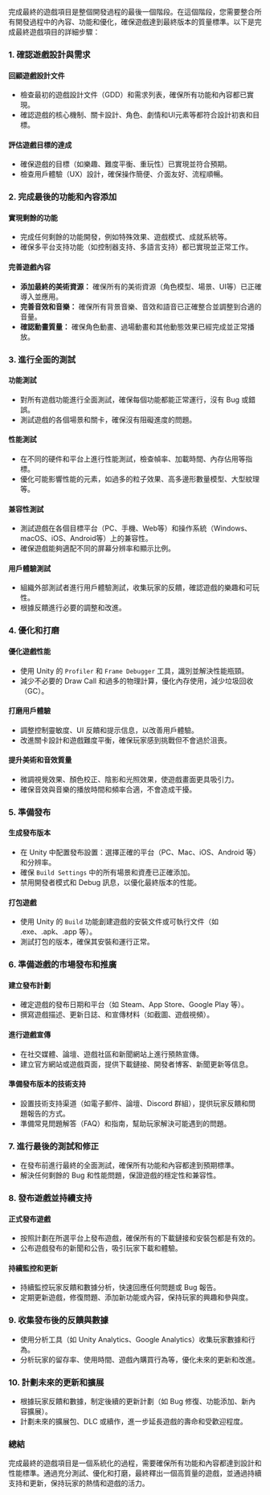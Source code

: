 完成最終的遊戲項目是整個開發過程的最後一個階段。在這個階段，您需要整合所有開發過程中的內容、功能和優化，確保遊戲達到最終版本的質量標準。以下是完成最終遊戲項目的詳細步驟：

### **1. 確認遊戲設計與需求**

#### **回顧遊戲設計文件**
- 檢查最初的遊戲設計文件（GDD）和需求列表，確保所有功能和內容都已實現。
- 確認遊戲的核心機制、關卡設計、角色、劇情和UI元素等都符合設計初衷和目標。

#### **評估遊戲目標的達成**
- 確保遊戲的目標（如樂趣、難度平衡、重玩性）已實現並符合預期。
- 檢查用戶體驗（UX）設計，確保操作簡便、介面友好、流程順暢。

### **2. 完成最後的功能和內容添加**

#### **實現剩餘的功能**
- 完成任何剩餘的功能開發，例如特殊效果、遊戲模式、成就系統等。
- 確保多平台支持功能（如控制器支持、多語言支持）都已實現並正常工作。

#### **完善遊戲內容**
- **添加最終的美術資源：** 確保所有的美術資源（角色模型、場景、UI等）已正確導入並應用。
- **完善音效和音樂：** 確保所有背景音樂、音效和語音已正確整合並調整到合適的音量。
- **確認動畫質量：** 確保角色動畫、過場動畫和其他動態效果已經完成並正常播放。

### **3. 進行全面的測試**

#### **功能測試**
- 對所有遊戲功能進行全面測試，確保每個功能都能正常運行，沒有 Bug 或錯誤。
- 測試遊戲的各個場景和關卡，確保沒有阻礙進度的問題。

#### **性能測試**
- 在不同的硬件和平台上進行性能測試，檢查幀率、加載時間、內存佔用等指標。
- 優化可能影響性能的元素，如過多的粒子效果、高多邊形數量模型、大型紋理等。

#### **兼容性測試**
- 測試遊戲在各個目標平台（PC、手機、Web等）和操作系統（Windows、macOS、iOS、Android等）上的兼容性。
- 確保遊戲能夠適配不同的屏幕分辨率和顯示比例。

#### **用戶體驗測試**
- 組織外部測試者進行用戶體驗測試，收集玩家的反饋，確認遊戲的樂趣和可玩性。
- 根據反饋進行必要的調整和改進。

### **4. 優化和打磨**

#### **優化遊戲性能**
- 使用 Unity 的 `Profiler` 和 `Frame Debugger` 工具，識別並解決性能瓶頸。
- 減少不必要的 Draw Call 和過多的物理計算，優化內存使用，減少垃圾回收（GC）。

#### **打磨用戶體驗**
- 調整控制靈敏度、UI 反饋和提示信息，以改善用戶體驗。
- 改進關卡設計和遊戲難度平衡，確保玩家感到挑戰但不會過於沮喪。

#### **提升美術和音效質量**
- 微調視覺效果、顏色校正、陰影和光照效果，使遊戲畫面更具吸引力。
- 確保音效與音樂的播放時間和頻率合適，不會造成干擾。

### **5. 準備發布**

#### **生成發布版本**
- 在 Unity 中配置發布設置：選擇正確的平台（PC、Mac、iOS、Android 等）和分辨率。
- 確保 `Build Settings` 中的所有場景和資產已正確添加。
- 禁用開發者模式和 Debug 訊息，以優化最終版本的性能。

#### **打包遊戲**
- 使用 Unity 的 `Build` 功能創建遊戲的安裝文件或可執行文件（如 .exe、.apk、.app 等）。
- 測試打包的版本，確保其安裝和運行正常。

### **6. 準備遊戲的市場發布和推廣**

#### **建立發布計劃**
- 確定遊戲的發布日期和平台（如 Steam、App Store、Google Play 等）。
- 撰寫遊戲描述、更新日誌、和宣傳材料（如截圖、遊戲視頻）。

#### **進行遊戲宣傳**
- 在社交媒體、論壇、遊戲社區和新聞網站上進行預熱宣傳。
- 建立官方網站或遊戲頁面，提供下載鏈接、開發者博客、新聞更新等信息。

#### **準備發布版本的技術支持**
- 設置技術支持渠道（如電子郵件、論壇、Discord 群組），提供玩家反饋和問題報告的方式。
- 準備常見問題解答（FAQ）和指南，幫助玩家解決可能遇到的問題。

### **7. 進行最後的測試和修正**

- 在發布前進行最終的全面測試，確保所有功能和內容都達到預期標準。
- 解決任何剩餘的 Bug 和性能問題，保證遊戲的穩定性和兼容性。

### **8. 發布遊戲並持續支持**

#### **正式發布遊戲**
- 按照計劃在所選平台上發布遊戲，確保所有的下載鏈接和安裝包都是有效的。
- 公布遊戲發布的新聞和公告，吸引玩家下載和體驗。

#### **持續監控和更新**
- 持續監控玩家反饋和數據分析，快速回應任何問題或 Bug 報告。
- 定期更新遊戲，修復問題、添加新功能或內容，保持玩家的興趣和參與度。

### **9. 收集發布後的反饋與數據**

- 使用分析工具（如 Unity Analytics、Google Analytics）收集玩家數據和行為。
- 分析玩家的留存率、使用時間、遊戲內購買行為等，優化未來的更新和改進。

### **10. 計劃未來的更新和擴展**

- 根據玩家反饋和數據，制定後續的更新計劃（如 Bug 修復、功能添加、新內容擴展）。
- 計劃未來的擴展包、DLC 或續作，進一步延長遊戲的壽命和受歡迎程度。

### **總結**

完成最終的遊戲項目是一個系統化的過程，需要確保所有功能和內容都達到設計和性能標準。通過充分測試、優化和打磨，最終釋出一個高質量的遊戲，並通過持續支持和更新，保持玩家的熱情和遊戲的活力。
